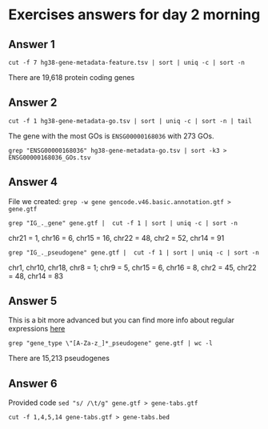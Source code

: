 # Exercises answers for day 2 morning

## Answer 1 

`cut -f 7 hg38-gene-metadata-feature.tsv | sort | uniq -c | sort -n`

There are 19,618 protein coding genes

## Answer 2
`cut -f 1 hg38-gene-metadata-go.tsv | sort | uniq -c | sort -n | tail`

The gene with the most GOs is `ENSG00000168036` with 273 GOs.

`grep "ENSG00000168036" hg38-gene-metadata-go.tsv | sort -k3 > ENSG00000168036_GOs.tsv`

## Answer 4 

File we created:
`grep -w gene gencode.v46.basic.annotation.gtf > gene.gtf`

`grep "IG_._gene" gene.gtf |  cut -f 1 | sort | uniq -c | sort -n`

chr21 = 1, chr16 = 6, chr15 = 16, chr22 = 48, chr2 = 52, chr14 = 91

`grep "IG_._pseudogene" gene.gtf |  cut -f 1 | sort | uniq -c | sort -n`

chr1, chr10, chr18, chr8 = 1; chr9 = 5, chr15 = 6, chr16 = 8, chr2 = 45, chr22 = 48, chr14 = 83

## Answer 5

This is a bit more advanced but you can find more info about regular expressions [here](https://www.digitalocean.com/community/tutorials/using-grep-regular-expressions-to-search-for-text-patterns-in-linux#bracket-expressions)

`grep "gene_type \"[A-Za-z_]*_pseudogene" gene.gtf | wc -l`

There are 15,213 pseudogenes

## Answer 6

Provided code
`sed "s/ /\t/g" gene.gtf > gene-tabs.gtf`

`cut -f 1,4,5,14 gene-tabs.gtf > gene-tabs.bed`

